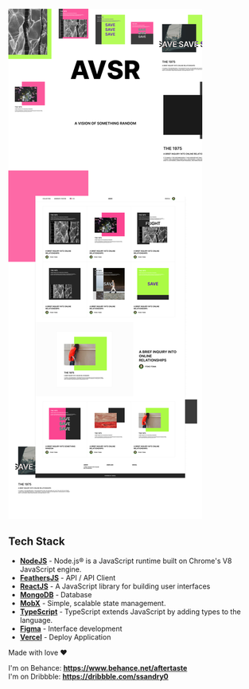 ![README](md/r.png#gh-light-mode-only)

## Tech Stack

- **[NodeJS]** - Node.js® is a JavaScript runtime built on Chrome's V8 JavaScript engine.
- **[FeathersJS]** - API / API Client
- **[ReactJS]** - A JavaScript library for building user interfaces
- **[MongoDB]** - Database
- **[MobX]** - Simple, scalable state management.
- **[TypeScript]** - TypeScript extends JavaScript by adding types to the language.
- **[Figma]** - Interface development
- **[Vercel]** - Deploy Application

Made with love ❤️

I'm on Behance: **https://www.behance.net/aftertaste** \
I'm on Dribbble: **https://dribbble.com/ssandry0**

[nodejs]: https://nodejs.org/en/
[mobx]: https://mobx.js.org/README.html
[feathersjs]: https://feathersjs.com/
[mongodb]: https://nodejs.org/en/
[api]: https://lightfilms-api.herokuapp.com/graphql
[reactjs]: https://reactjs.org/
[nextjs]: https://nextjs.org/
[graphql]: https://graphql.org/
[python3]: https://www.python.org/
[here]: https://github.com/ssandry/lightfilms/blob/main/md/scripts.md
[preview]: https://lightfilms-ssandry.vercel.app/
[vercel]: https://vercel.com/home
[typescript]: https://www.typescriptlang.org/
[ssr]: https://habr.com/en/post/526828/
[sass]: https://sass-scss.ru/
[heroku]: https://www.heroku.com/
[firebase]: https://firebase.google.com/
[figma]: https://www.figma.com/
[google-fonts]: https://www.figma.com/
[playfair-display]: https://fonts.google.com/specimen/Playfair+Display?authuser=1&hl=ru
[lato]: https://fonts.google.com/specimen/Lato?selection.family=Lato
[npm]: https://www.npmjs.com/
[behance]: https://www.behance.net/gallery/120634639/LIGHTFILMS
[dribbble]: https://dribbble.com/shots/15761540-LIGHTFILMS-Concept-Design
